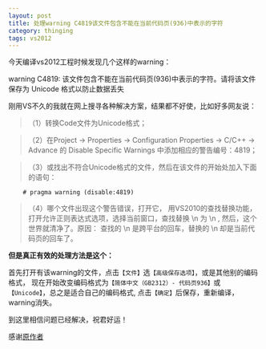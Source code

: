 ```yaml
---
layout: post
title: 处理warning C4819该文件包含不能在当前代码页(936)中表示的字符
category: thinging
tags: vs2012
---
```


今天编译vs2012工程时候发现几个这样的warning：

warning C4819: 该文件包含不能在当前代码页(936)中表示的字符。请将该文件保存为 Unicode 格式以防止数据丢失

<!--more-->
刚用VS不久的我就在网上搜寻各种解决方案，结果都不好使，比如好多网友说：

>（1）转换Code文件为Unicode格式；
 
>（2）在Project -> Properties -> Configuration Properties -> C/C++ -> Advance 的 Disable Specific Warnings 中添加相应的警告编号：4819；
 
>（3）或找出不符合Unicode格式的文件，然后在该文件的开始处加入下面的语句：
 
        # pragma warning (disable:4819)
 
>（4）哪个文件出现这个警告错误，打开它， 用VS2010的查找替换功能，打开允许正则表达式选项，选择当前窗口，查找替换 \n 为 \n ,  然后，这个世界就清净了。原因： 查找的 \n 是跨平台的回车，替换的 \n 却是当前代码页的回车了。

**但是真正有效的处理方法是这个：**

首先打开有该warning的文件，点击`【文件】`选`【高级保存选项】`，或是其他别的编码格式，
现在开始改变编码格式为`【简体中文（GB2312）- 代码页936】`或`【Unicode】`，总之是适合自己的编码格式,
点击`【确定】`后保存，重新编译，warning消失。

到这里相信问题已经解决，祝君好运！

感谢[原作者](http://blog.csdn.net/enjoy517905407/article/details/37958035)
